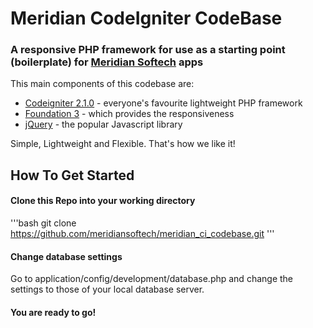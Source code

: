 # Meridian CodeIgniter CodeBase

### A responsive PHP framework for use as a starting point (boilerplate) for [Meridian Softech](http://meridiansoftech.net) apps

This main components of this codebase are:

* [Codeigniter 2.1.0](http://codeigniter.com) - everyone's favourite lightweight PHP framework
* [Foundation 3](http://foundation.zurb.com) - which provides the responsiveness
* [jQuery](http://jquery.com) - the popular Javascript library

Simple, Lightweight and Flexible. That's how we like it!

## How To Get Started

#### Clone this Repo into your working directory
'''bash
git clone https://github.com/meridiansoftech/meridian_ci_codebase.git
'''

#### Change database settings
Go to application/config/development/database.php and change the settings to those of your local database server.

#### You are ready to go!